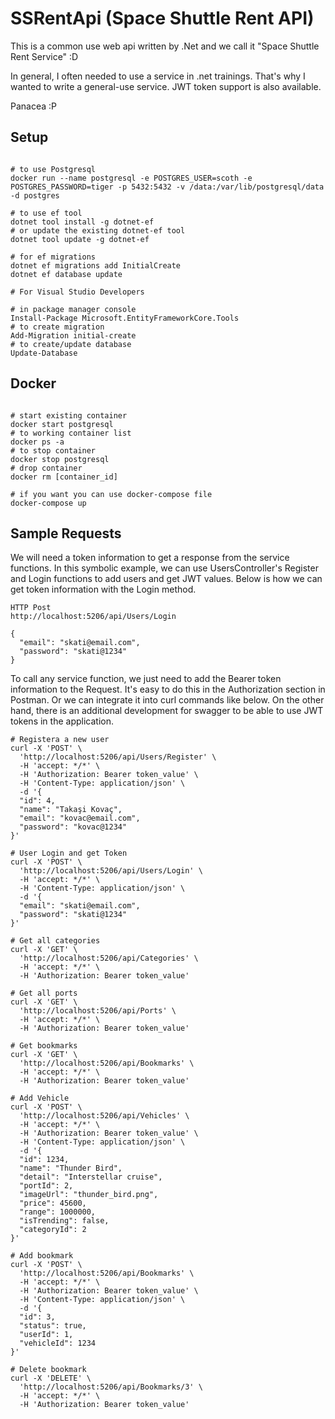 # SSRentApi (Space Shuttle Rent API)

This is a common use web api written by .Net and we call it "Space Shuttle Rent Service" :D

In general, I often needed to use a service in .net trainings. That's why I wanted to write a general-use service. JWT token support is also available.

Panacea :P

## Setup

```shell

# to use Postgresql
docker run --name postgresql -e POSTGRES_USER=scoth -e POSTGRES_PASSWORD=tiger -p 5432:5432 -v /data:/var/lib/postgresql/data -d postgres

# to use ef tool
dotnet tool install -g dotnet-ef
# or update the existing dotnet-ef tool
dotnet tool update -g dotnet-ef

# for ef migrations
dotnet ef migrations add InitialCreate
dotnet ef database update

# For Visual Studio Developers

# in package manager console
Install-Package Microsoft.EntityFrameworkCore.Tools
# to create migration
Add-Migration initial-create
# to create/update database
Update-Database

```

## Docker

```shell

# start existing container
docker start postgresql
# to working container list
docker ps -a
# to stop container
docker stop postgresql
# drop container
docker rm [container_id]

# if you want you can use docker-compose file
docker-compose up

```

## Sample Requests

We will need a token information to get a response from the service functions. In this symbolic example, we can use UsersController's Register and Login functions to add users and get JWT values. Below is how we can get token information with the Login method.

```text
HTTP Post
http://localhost:5206/api/Users/Login

{
  "email": "skati@email.com",
  "password": "skati@1234"
}

```

To call any service function, we just need to add the Bearer token information to the Request. It's easy to do this in the Authorization section in Postman. Or we can integrate it into curl commands like below. On the other hand, there is an additional development for swagger to be able to use JWT tokens in the application.

```text
# Registera a new user
curl -X 'POST' \
  'http://localhost:5206/api/Users/Register' \
  -H 'accept: */*' \
  -H 'Authorization: Bearer token_value' \
  -H 'Content-Type: application/json' \
  -d '{
  "id": 4,
  "name": "Takaşi Kovaç",
  "email": "kovac@email.com",
  "password": "kovac@1234"
}'

# User Login and get Token
curl -X 'POST' \
  'http://localhost:5206/api/Users/Login' \
  -H 'accept: */*' \
  -H 'Content-Type: application/json' \
  -d '{
  "email": "skati@email.com",
  "password": "skati@1234"
}'

# Get all categories
curl -X 'GET' \
  'http://localhost:5206/api/Categories' \
  -H 'accept: */*' \
  -H 'Authorization: Bearer token_value'

# Get all ports
curl -X 'GET' \
  'http://localhost:5206/api/Ports' \
  -H 'accept: */*' \
  -H 'Authorization: Bearer token_value'

# Get bookmarks
curl -X 'GET' \
  'http://localhost:5206/api/Bookmarks' \
  -H 'accept: */*' \
  -H 'Authorization: Bearer token_value'

# Add Vehicle
curl -X 'POST' \
  'http://localhost:5206/api/Vehicles' \
  -H 'accept: */*' \
  -H 'Authorization: Bearer token_value' \
  -H 'Content-Type: application/json' \
  -d '{
  "id": 1234,
  "name": "Thunder Bird",
  "detail": "Interstellar cruise",
  "portId": 2,
  "imageUrl": "thunder_bird.png",
  "price": 45600,
  "range": 1000000,
  "isTrending": false,
  "categoryId": 2
}'

# Add bookmark
curl -X 'POST' \
  'http://localhost:5206/api/Bookmarks' \
  -H 'accept: */*' \
  -H 'Authorization: Bearer token_value' \
  -H 'Content-Type: application/json' \
  -d '{
  "id": 3,
  "status": true,
  "userId": 1,
  "vehicleId": 1234
}'

# Delete bookmark
curl -X 'DELETE' \
  'http://localhost:5206/api/Bookmarks/3' \
  -H 'accept: */*' \
  -H 'Authorization: Bearer token_value'
```
